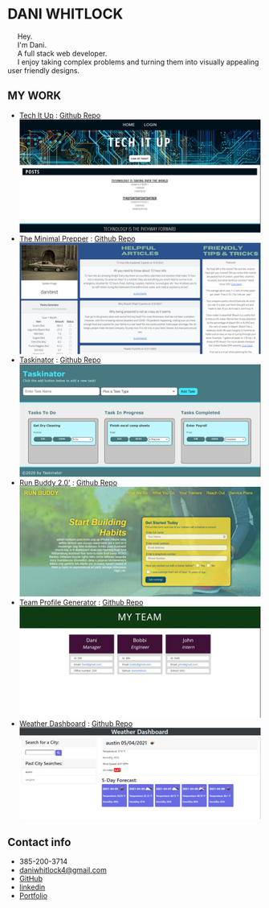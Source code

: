 # DANI WHITLOCK 
&nbsp;&nbsp;&nbsp;&nbsp;&nbsp;Hey.   
&nbsp;&nbsp;&nbsp;&nbsp;&nbsp;I'm Dani.  
&nbsp;&nbsp;&nbsp;&nbsp;&nbsp;A full stack web developer.  
&nbsp;&nbsp;&nbsp;&nbsp;&nbsp;I enjoy taking complex problems and turning them into visually appealing user friendly designs.  

## MY WORK

* [Tech It Up](https://salty-woodland-41746.herokuapp.com/) : [Github Repo](https://github.com/daniwhitlock/tech-blog)
![Tech It Up](\src\assets\0.JPG)
* [The Minimal Prepper](https://minimal-prepper.herokuapp.com/) : [Github Repo](https://github.com/daniwhitlock/the-minimal-prepper)
![The Minimal Prepper](\src\assets\1.JPG)
* [Taskinator](https://daniwhitlock.github.io/Taskinator/) : [Github Repo](https://github.com/daniwhitlock/Taskinator)
![Taskinator](\src\assets\2.JPG)
* [Run Buddy 2.0'](https://daniwhitlock.github.io/run-buddy2.0/') : [Github Repo](https://github.com/daniwhitlock/run-buddy2.0)
![Run Buddy 2.0](\src\assets\3.JPG)
* [Team Profile Generator](https://drive.google.com/file/d/1QIyY9JyHTSr5PwX1zxKwzl9wFwsJIuem/view) : [Github Repo](https://github.com/daniwhitlock/Team-Profile-Generator)
![Team Profile Generator](\src\assets\4.JPG)
* [Weather Dashboard](https://daniwhitlock.github.io/Weather-dashboard/) : [Github Repo](https://github.com/daniwhitlock/challenge-6-weather-dashboard)
![Weather Dashboard](\src\assets\5.JPG)


## Contact info
* 385-200-3714
* daniwhitlock4@gmail.com
* [GitHub](https://github.com/daniwhitlock)
* [linkedin](https://www.linkedin.com/in/dani-whitlock-471297168/")
* [Portfolio](https://daniwhitlock.github.io/)